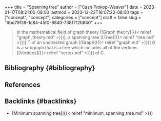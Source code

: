 +++
title = "Spanning tree"
author = ["Cash Prokop-Weaver"]
date = 2023-01-17T08:21:00-08:00
lastmod = 2023-12-23T18:07:22-08:00
tags = ["concept", "concept"]
categories = ["concept"]
draft = false
slug = "6bd79f38-1c84-45f0-9840-738f712fdf40"
+++

> In the mathematical field of graph theory [[Graph theory]({{< relref "graph_theory.md" >}})], a spanning tree [[Tree]({{< relref "tree.md" >}})] T of an undirected graph [[Graph]({{< relref "graph.md" >}})] G is a subgraph that is a tree which includes all of the vertices [[Vertices]({{< relref "vertex.md" >}})] of G.


## Bibliography {#bibliography}

## References

<style>.csl-entry{text-indent: -1.5em; margin-left: 1.5em;}</style><div class="csl-bib-body">
</div>



## Backlinks {#backlinks}

-   [Minimum spanning tree]({{< relref "minimum_spanning_tree.md" >}})
